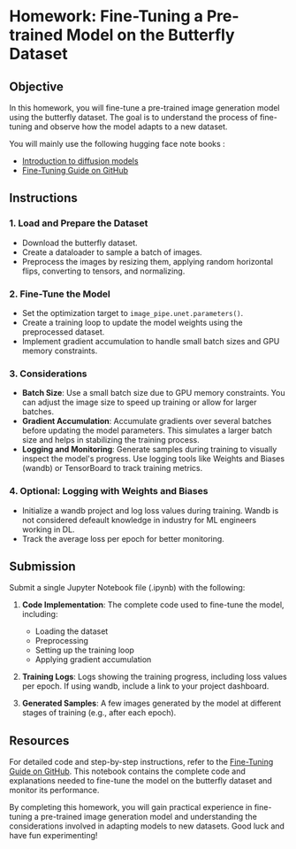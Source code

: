 # Homework: Fine-Tuning a Pre-trained Model on the Butterfly Dataset

## Objective

In this homework, you will fine-tune a pre-trained image generation model using the butterfly dataset. The goal is to understand the process of fine-tuning and observe how the model adapts to a new dataset.

You will mainly use the following hugging face note books :
- [Introduction to diffusion models](https://colab.research.google.com/github/huggingface/diffusion-models-class/blob/main/unit1/01_introduction_to_diffusers.ipynb)
- [Fine-Tuning Guide on GitHub](https://github.com/huggingface/diffusion-models-class/blob/main/unit2/01_finetuning_and_guidance.ipynb)

## Instructions

### 1. Load and Prepare the Dataset

- Download the butterfly dataset. 
- Create a dataloader to sample a batch of images.
- Preprocess the images by resizing them, applying random horizontal flips, converting to tensors, and normalizing.

### 2. Fine-Tune the Model

- Set the optimization target to `image_pipe.unet.parameters()`.
- Create a training loop to update the model weights using the preprocessed dataset.
- Implement gradient accumulation to handle small batch sizes and GPU memory constraints.

### 3. Considerations

- **Batch Size**: Use a small batch size due to GPU memory constraints. You can adjust the image size to speed up training or allow for larger batches.
- **Gradient Accumulation**: Accumulate gradients over several batches before updating the model parameters. This simulates a larger batch size and helps in stabilizing the training process.
- **Logging and Monitoring**: Generate samples during training to visually inspect the model's progress. Use logging tools like Weights and Biases (wandb) or TensorBoard to track training metrics.

### 4. Optional: Logging with Weights and Biases

- Initialize a wandb project and log loss values during training. Wandb is not considered defeault knowledge in industry for ML engineers working in DL.
- Track the average loss per epoch for better monitoring.

## Submission

Submit a single Jupyter Notebook file (.ipynb) with the following:

1. **Code Implementation**: The complete code used to fine-tune the model, including:
   - Loading the dataset
   - Preprocessing
   - Setting up the training loop
   - Applying gradient accumulation

2. **Training Logs**: Logs showing the training progress, including loss values per epoch. If using wandb, include a link to your project dashboard.

3. **Generated Samples**: A few images generated by the model at different stages of training (e.g., after each epoch).

## Resources

For detailed code and step-by-step instructions, refer to the [Fine-Tuning Guide on GitHub](https://github.com/huggingface/diffusion-models-class/blob/main/unit2/01_finetuning_and_guidance.ipynb). This notebook contains the complete code and explanations needed to fine-tune the model on the butterfly dataset and monitor its performance.

By completing this homework, you will gain practical experience in fine-tuning a pre-trained image generation model and understanding the considerations involved in adapting models to new datasets. Good luck and have fun experimenting!
